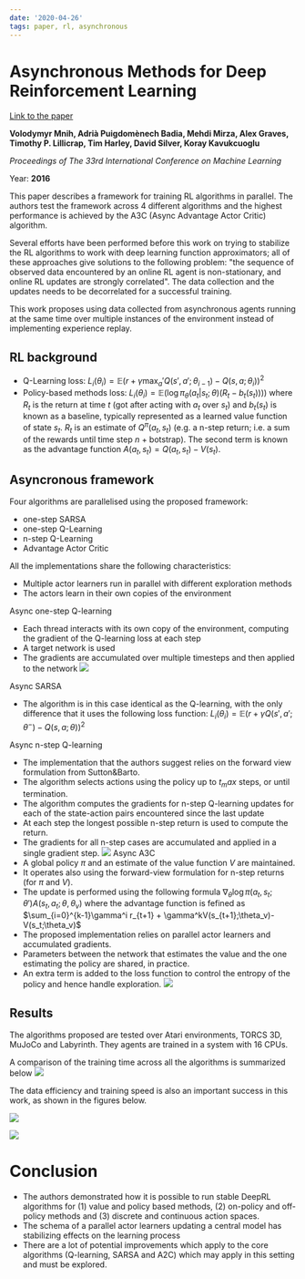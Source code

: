```yaml
---
date: '2020-04-26'
tags: paper, rl, asynchronous
---
```

# Asynchronous Methods for Deep Reinforcement Learning

[Link to the paper](https://arxiv.org/abs/1602.01783)

**Volodymyr Mnih, Adrià Puigdomènech Badia, Mehdi Mirza, Alex Graves, Timothy P. Lillicrap, Tim Harley, David Silver, Koray Kavukcuoglu**

*Proceedings of The 33rd International Conference on Machine Learning*

Year: **2016**

This paper describes a framework for training RL algorithms in parallel. The authors test the framework across 4 different algorithms and the highest performance is achieved by the A3C (Async Advantage Actor Critic) algorithm.

Several efforts have been performed before this work on trying to stabilize the RL algorithms to work with deep learning function approximators; all of these approaches give solutions to the following problem: "the sequence of observed data encountered by an online RL agent is non-stationary, and online RL updates are strongly correlated". The data collection and the updates needs to be decorrelated for a successful training.

This work proposes using data collected from asynchronous agents running at the same time over multiple instances of the environment instead of implementing experience replay.

## RL background
- Q-Learning loss: $L_i(\theta_i) = \mathbb{E}\left(r + \gamma \max_a' Q(s', a';\theta_{i-1}) - Q(s, a;\theta_i)\right)^2$
- Policy-based methods loss: $L_i(\theta_i) = \mathbb{E}\left(\log\pi_\theta(a_t|s_t;\theta)(R_t-b_t(s_t)))\right)$ where $R_t$ is the return at time $t$ (got after acting with $a_t$ over $s_t$) and $b_t(s_t)$ is known as a baseline, typically represented as a learned value function of state $s_t$. $R_t$ is an estimate of $Q^\pi(a_t, s_t)$ (e.g. a n-step return; i.e. a sum of the rewards until time step $n$ + botstrap). The second term is known as the advantage function $A(a_t, s_t)=Q(a_t, s_t)-V(s_t)$.

## Asyncronous framework
Four algorithms are parallelised using the proposed framework:
- one-step SARSA
- one-step Q-Learning
- n-step Q-Learning
- Advantage Actor Critic

All the implementations share the following characteristics:
- Multiple actor learners run in parallel with different exploration methods
- The actors learn in their own copies of the environment

Async one-step Q-learning
- Each thread interacts with its own copy of the environment, computing the gradient of the Q-learning loss at each step
- A target network is used
- The gradients are accumulated over multiple timesteps and then applied to the network
![](assets/mnih2016/algo-dqn.png)

Async SARSA
- The algorithm is in this case identical as the Q-learning, with the only difference that it uses the following loss function:
$L_i(\theta_i) = \mathbb{E}\left(r + \gamma Q(s', a';\theta^-) - Q(s, a;\theta)\right)^2$

Async n-step Q-learning
- The implementation that the authors suggest relies on the forward view formulation from Sutton&Barto.
- The algorithm selects actions using the policy up to $t_max$ steps, or until termination.
- The algorithm computes the gradients for n-step Q-learning updates for each of the state-action pairs encountered since the last update
- At each step the longest possible n-step return is used to compute the return.
- The gradients for all n-step cases are accumulated and applied in a single gradient step.
![](assets/mnih2016/algo-ndqn.png)
Async A3C
- A global policy $\pi$ and an estimate of the value function $V$ are maintained.
- It operates also using the forward-view formulation for n-step returns (for $\pi$ and $V$).
- The update is performed using the following formula $\nabla_\theta\log\pi(a_t, s_t;\theta')A(s_t,a_t;\theta,\theta_v)$ where the advantage function is fefined as $\sum_{i=0}^{k-1}\gamma^i r_{t+1} + \gamma^kV(s_{t+1};\theta_v)-V(s_t;\theta_v)$
- The proposed implementation relies on parallel actor learners and accumulated gradients.
- Parameters between the network that estimates the value and the one estimating the policy are shared, in practice.
- An extra term is added to the loss function to control the entropy of the policy and hence handle exploration.
![](assets/./mnih2016/algo-a3c.png)

## Results
The algorithms proposed are tested over Atari environments, TORCS 3D, MuJoCo and Labyrinth. They agents are trained in a system with 16 CPUs.

A comparison of the training time across all the algorithms is summarized below
![](assets/mnih2016/summary-results.png)

The data efficiency and training speed is also an important success in this work, as shown in the figures below.

![](assets/mnih2016/data-efficiency.png)

![](assets/mnih2016/training-speed.png)

# Conclusion
- The authors demonstrated how it is possible to run stable DeepRL algorithms for (1) value and policy based methods, (2) on-policy and off-policy methods and (3) discrete and continuous action spaces.
- The schema of a parallel actor learners updating a central model has stabilizing effects on the learning process
- There are a lot of potential improvements which apply to the core algorithms (Q-learning, SARSA and A2C) which may apply in this setting and must be explored.